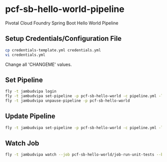 # pcf-sb-hello-world-pipeline

Pivotal Cloud Foundry Spring Boot Hello World Pipeline

## Setup Credentials/Configuration File

```bash
cp credentials-template.yml credentials.yml
vi credentials.yml
```

Change all 'CHANGEME' values.

## Set Pipeline

```bash
fly -t jambudvipa login
fly -t jambudvipa set-pipeline -p pcf-sb-hello-world -c pipeline.yml -l credentials.yml
fly -t jambudvipa unpause-pipeline -p pcf-sb-hello-world
```

## Update Pipeline

```bash
fly -t jambudvipa set-pipeline -p pcf-sb-hello-world -c pipeline.yml -l credentials.yml
```

## Watch Job

```bash
fly -t jambudvipa watch --job pcf-sb-hello-world/job-run-unit-tests --build 1
```
